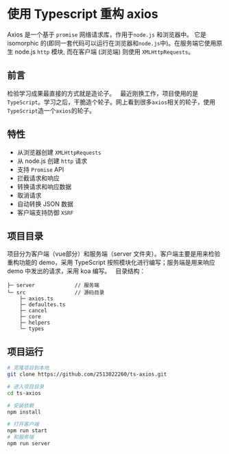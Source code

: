 # 使用 Typescript 重构 axios

Axios 是一个基于 `promise` 网络请求库，作用于`node.js` 和浏览器中。 它是 isomorphic 的(即同一套代码可以运行在浏览器和`node.js`中)。在服务端它使用原生 node.js `http` 模块, 而在客户端 (浏览端) 则使用 `XMLHttpRequests`。

## 前言

检验学习成果最直接的方式就是造论子。  
最近刚换工作，项目使用的是`TypeScript`。学习之后，干脆造个轮子。网上看到很多`axios`相关的轮子，使用`TypeScript`造一个`axios`的轮子。

## 特性

- 从浏览器创建 `XMLHttpRequests`
- 从 node.js 创建 `http` 请求
- 支持 `Promise` API
- 拦截请求和响应
- 转换请求和响应数据
- 取消请求
- 自动转换 JSON 数据
- 客户端支持防御 `XSRF`

## 项目目录

项目分为客户端（vue部分）和服务端（server 文件夹）。客户端主要是用来检验重构功能的 demo，采用 TypeScript 按照模块化进行编写；服务端是用来响应 demo 中发出的请求，采用 koa 编写。  
目录结构：

```
├─ server             // 服务端
└─ src                // 源码目录
    ├─ axios.ts
    ├─ defaultes.ts
    ├─ cancel
    ├─ core
    ├─ helpers
    └─ types
```

## 项目运行

```bash
# 克隆项目到本地
git clone https://github.com/2513022260/ts-axios.git

# 进入项目目录
cd ts-axios

# 安装依赖
npm install

# 打开客户端
npm run start
# 和服务端
npm run server
```
